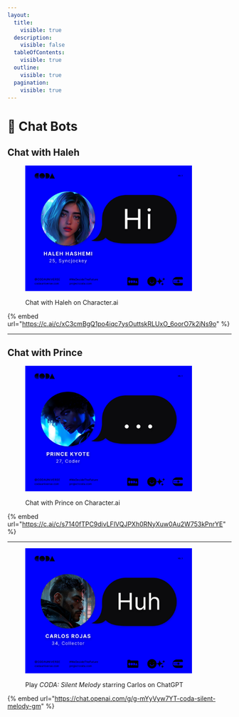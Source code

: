 ```yaml
---
layout:
  title:
    visible: true
  description:
    visible: false
  tableOfContents:
    visible: true
  outline:
    visible: true
  pagination:
    visible: true
---
```


# 💬 Chat Bots

## Chat with Haleh

<figure><img src="../../.gitbook/assets/social_chat-01.jpg" alt="" width="375"><figcaption><p>Chat with Haleh on Character.ai</p></figcaption></figure>

{% embed url="https://c.ai/c/xC3cmBgQ1po4iqc7ysOuttskRLUxO_6oorO7k2jNs9o" %}

***

## Chat with Prince

<figure><img src="../../.gitbook/assets/social_chat-02.jpg" alt="" width="375"><figcaption><p>Chat with Prince on Character.ai</p></figcaption></figure>

{% embed url="https://c.ai/c/s7140fTPC9divLFlVQJPXh0RNyXuw0Au2W753kPnrYE" %}

***

<figure><img src="../../.gitbook/assets/social_chat-05.jpg" alt="" width="375"><figcaption><p>Play <em>CODA: Silent Melody</em> starring Carlos on ChatGPT</p></figcaption></figure>

{% embed url="https://chat.openai.com/g/g-mYyVyw7YT-coda-silent-melody-gm" %}

